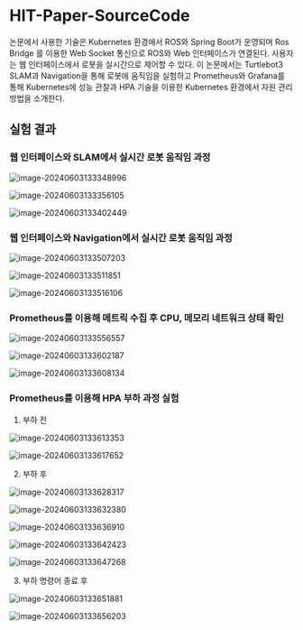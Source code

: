# HIT-Paper-SourceCode

논문에서 사용한 기술은 Kubernetes 환경에서 ROS와 Spring Boot가 운영되며 Ros Bridge 를 이용한 Web Socket 통신으로 ROS와 Web 인터페이스가 연결된다. 사용자는 웹 인터페이스에서 로봇을 실시간으로 제어할 수 있다. 이 논문에서는 Turtlebot3 SLAM과 Navigation을 통해 로봇에 움직임을 실험하고 Prometheus와 Grafana를 통해 Kubernetes에 성능 관찰과 HPA 기술을 이용한 Kubernetes 환경에서 자원 관리 방법을 소개한다.

## 실험 결과

### 웹 인터페이스와 SLAM에서 실시간 로봇 움직임 과정

![image-20240603133348996](../../../../../../AppData/Roaming/Typora/typora-user-images/image-20240603133348996.png)

![image-20240603133356105](../../../../../../AppData/Roaming/Typora/typora-user-images/image-20240603133356105.png)

![image-20240603133402449](../../../../../../AppData/Roaming/Typora/typora-user-images/image-20240603133402449.png)

### 웹 인터페이스와 Navigation에서 실시간 로봇 움직임 과정

![image-20240603133507203](../../../../../../AppData/Roaming/Typora/typora-user-images/image-20240603133507203.png)

![image-20240603133511851](../../../../../../AppData/Roaming/Typora/typora-user-images/image-20240603133511851.png)

![image-20240603133516106](../../../../../../AppData/Roaming/Typora/typora-user-images/image-20240603133516106.png)

### Prometheus를 이용해 메트릭 수집 후 CPU, 메모리 네트워크 상태 확인

![image-20240603133556557](../../../../../../AppData/Roaming/Typora/typora-user-images/image-20240603133556557.png)

![image-20240603133602187](../../../../../../AppData/Roaming/Typora/typora-user-images/image-20240603133602187.png)

![image-20240603133608134](../../../../../../AppData/Roaming/Typora/typora-user-images/image-20240603133608134.png)

### Prometheus를 이용해 HPA 부하 과정 실험

1. 부하 전 

![image-20240603133613353](../../../../../../AppData/Roaming/Typora/typora-user-images/image-20240603133613353.png)

![image-20240603133617652](../../../../../../AppData/Roaming/Typora/typora-user-images/image-20240603133617652.png)

2. 부하 후

![image-20240603133628317](../../../../../../AppData/Roaming/Typora/typora-user-images/image-20240603133628317.png)

![image-20240603133632380](../../../../../../AppData/Roaming/Typora/typora-user-images/image-20240603133632380.png)

![image-20240603133636910](../../../../../../AppData/Roaming/Typora/typora-user-images/image-20240603133636910.png)

![image-20240603133642423](../../../../../../AppData/Roaming/Typora/typora-user-images/image-20240603133642423.png)

![image-20240603133647268](../../../../../../AppData/Roaming/Typora/typora-user-images/image-20240603133647268.png)

3. 부하 명령어 종료 후 

![image-20240603133651881](../../../../../../AppData/Roaming/Typora/typora-user-images/image-20240603133651881.png)

![image-20240603133656203](../../../../../../AppData/Roaming/Typora/typora-user-images/image-20240603133656203.png)
